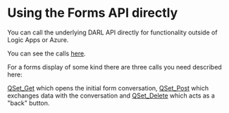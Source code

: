 Using the Forms API directly
===

You can call the underlying DARL API directly for functionality outside of Logic Apps or Azure.

You can see the calls [here](https://darlinf.portal.azure-api.net/docs/services/558ac66cfdc98312f078a65b/operations/558ac66dfdc9830d303b11d3). 

For a forms display of some kind there are three calls you need described here:

[QSet_Get](https://darlinf.portal.azure-api.net/docs/services/558ac66cfdc98312f078a65b/operations/558ac66dfdc9830d303b11d2) which opens the initial form conversation,
[QSet_Post](https://darlinf.portal.azure-api.net/docs/services/558ac66cfdc98312f078a65b/operations/558ac66dfdc9830d303b11d5) which exchanges data with the conversation and
[QSet_Delete](https://darlinf.portal.azure-api.net/docs/services/558ac66cfdc98312f078a65b/operations/558ac66dfdc9830d303b11d4) which acts as a "back" button.
